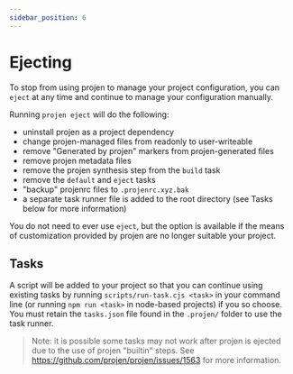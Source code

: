 ```yaml
---
sidebar_position: 6
---
```



# Ejecting

To stop from using projen to manage your project configuration,
you can `eject` at any time and continue to manage your configuration manually.

Running `projen eject` will do the following:

- uninstall projen as a project dependency
- change projen-managed files from readonly to user-writeable
- remove "Generated by projen" markers from projen-generated files
- remove projen metadata files
- remove the projen synthesis step from the `build` task
- remove the `default` and `eject` tasks
- "backup" projenrc files to `.projenrc.xyz.bak`
- a separate task runner file is added to the root directory (see Tasks below
  for more information)

You do not need to ever use `eject`, but the option is available if the means of
customization provided by projen are no longer suitable your project.

## Tasks

A script will be added to your project so that you can continue using existing
tasks by running `scripts/run-task.cjs <task>` in your command line (or running `npm
run <task>` in node-based projects) if you so choose. You must retain the
`tasks.json` file found in the `.projen/` folder to use the task runner.

> Note: it is possible some tasks may not work after projen is ejected due to
the use of projen "builtin" steps. See
https://github.com/projen/projen/issues/1563 for more information.